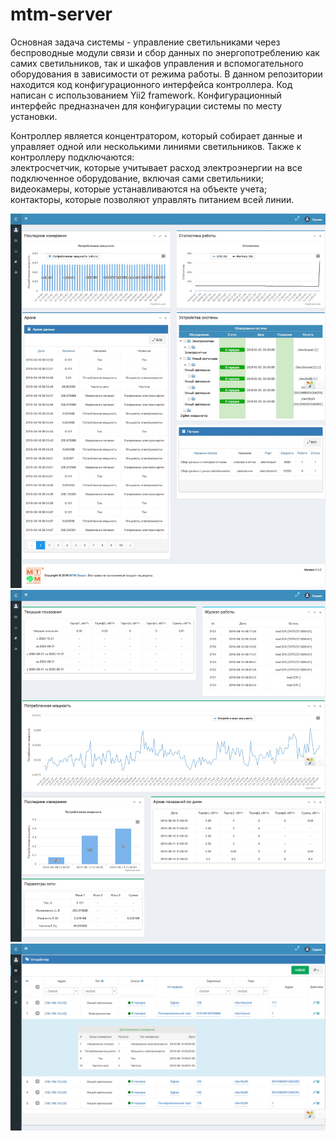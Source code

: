 # mtm-server
Основная задача системы - управление светильниками через беспроводные модули связи и сбор данных по энергопотреблению как самих светильников, так и шкафов управления и вспомогательного оборудования в зависимости от режима работы. 
В данном репозитории находится код конфигурационного интерфейса контроллера. Код написан с использованием Yii2 framework. Конфигурационный интерфейс предназначен для конфигурации системы по месту установки.

Контроллер является концентратором, который собирает данные и управляет одной или несколькими линиями светильников. Также к контроллеру подключаются:
<br/>электросчетчик, которые учитывает расход электроэнергии на все подключенное оборудование, включая сами светильники;
<br/>видеокамеры, которые устанавливаются на объекте учета;
<br/>контакторы, которые позволяют управлять питанием всей линии. 

<img src="images/screen30.jpg" />
<img src="images/screen31.jpg" />
<img src="images/screen32.png" />
